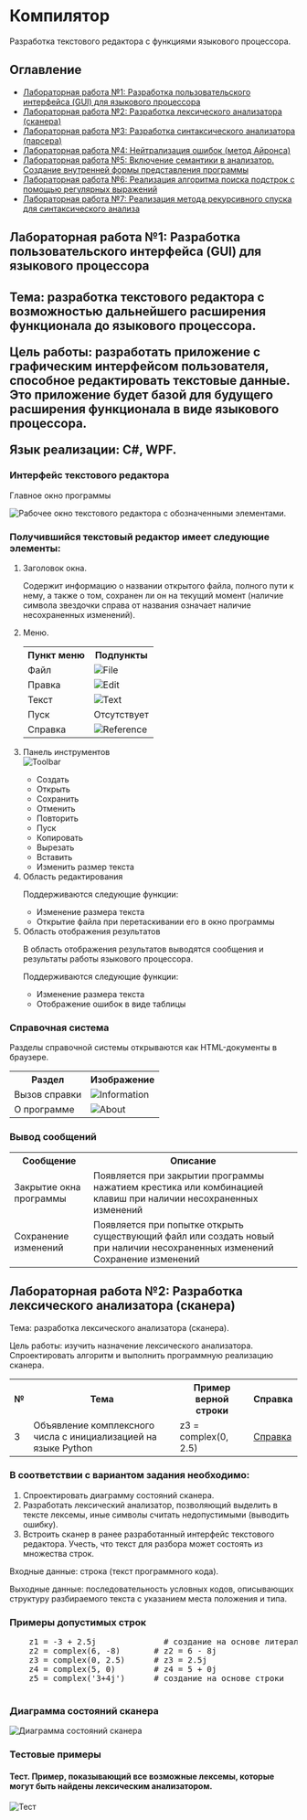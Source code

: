 <!DOCTYPE html>
<html>
<body>
  <h1>Компилятор</h1>
  <p>Разработка текстового редактора с функциями языкового процессора.</p>

  <h2>Оглавление</h2>
  <ul>
    <li><a href="#lab1">Лабораторная работа №1: Разработка пользовательского интерфейса (GUI) для языкового процессора</a></li>
    <li><a href="#lab2">Лабораторная работа №2: Разработка лексического анализатора (сканера)</a></li>
    <li><a href="#lab3">Лабораторная работа №3: Разработка синтаксического анализатора (парсера)</a></li>
    <li><a href="#lab4">Лабораторная работа №4: Нейтрализация ошибок (метод Айронса)</a></li>
    <li><a href="#lab5">Лабораторная работа №5: Включение семантики в анализатор. Создание внутренней формы представления программы</a></li>
    <li><a href="#lab6">Лабораторная работа №6: Реализация алгоритма поиска подстрок с помощью регулярных выражений</a></li>
    <li><a href="#lab7">Лабораторная работа №7: Реализация метода рекурсивного спуска для синтаксического анализа</a></li>
  </ul>

  <h2 id="lab1">Лабораторная работа №1: Разработка пользовательского интерфейса (GUI) для языкового процессора<h2>
  <p>Тема: разработка текстового редактора с возможностью дальнейшего расширения функционала до языкового процессора.</p>

  <p>Цель работы: разработать приложение с графическим интерфейсом пользователя, способное редактировать текстовые данные. Это приложение будет базой для будущего расширения функционала в виде языкового процессора.</p>

  <p>Язык реализации: C#, WPF.</p>

  <h3>Интерфейс текстового редактора</h3>
  <p>Главное окно программы</p>
  <img src="bin/Debug/net7.0-windows/Readme/Example.jpg" alt="Рабочее окно текстового редактора с обозначенными элементами.">
  
  <h3>Получившийся текстовый редактор имеет следующие элементы:</h3>
  <ol>
    <li value="1">Заголовок окна.</li>  
    <p>Содержит информацию о названии открытого файла, полного пути к нему, а также о том, сохранен ли он на текущий момент (наличие символа звездочки справа от названия означает наличие несохраненных изменений).</p>
    <li value="2">Меню.</li>  
    <table>
      <tr>
        <th>Пункт меню</th>
        <th>Подпункты</th>
      </tr>
      <tr>
        <td>Файл</td>
        <td><img src="bin/Debug/net7.0-windows/Readme/File.png" alt="File"></td>
      </tr>
      <tr>
        <td>Правка</td>
        <td><img src="bin/Debug/net7.0-windows/Readme/Edit.png" alt="Edit"></td>
      </tr>
      <tr>
        <td>Текст</td>
        <td><img src="bin/Debug/net7.0-windows/Readme/Text.png" alt="Text"></td>
      </tr>
      <tr>
        <td>Пуск</td>
        <td>Отсутствует</td>
      </tr>
      <tr>
        <td>Справка</td>
        <td><img src="bin/Debug/net7.0-windows/Readme/Reference.png" alt="Reference"></td>
      </tr>
    </table>
    <li value="3">Панель инструментов</li>
	<img src="bin/Debug/net7.0-windows/Readme/Toolbar.png" alt="Toolbar">
      <ul>
        <li>Создать</li>
        <li>Открыть</li>
        <li>Сохранить</li>
        <li>Отменить</li>
        <li>Повторить</li>
        <li>Пуск</li>
        <li>Копировать</li>
        <li>Вырезать</li>
        <li>Вставить</li>
        <li>Изменить размер текста</li>
      </ul>
    <li value="4">Область редактирования</li>
    <p>Поддерживаются следующие функции:</p>
      <ul>
        <li>Изменение размера текста</li>
        <li>Открытие файла при перетаскивании его в окно программы</li>
      </ul>
    <li value="5">Область отображения результатов</li>
    <p>В область отображения результатов выводятся сообщения и результаты работы языкового процессора.</p>
    <p>Поддерживаются следующие функции:</p>
      <ul>
        <li>Изменение размера текста</li>
        <li>Отображение ошибок в виде таблицы</li>
      </ul>
  </ol>
    <h3>Справочная система</h3>
    <p>Разделы справочной системы открываются как HTML-документы в браузере.</p>
    <table>
      <tr>
        <th>Раздел</th>
        <th>Изображение</th>
      </tr>
      <tr>
        <td>Вызов справки</td>
        <td><img src="bin/Debug/net7.0-windows/Readme/Information.png" alt="Information"></td>
      </tr>
      <tr>
        <td>О программе</td>
        <td><img src="bin/Debug/net7.0-windows/Readme/About.png" alt="About"></td>
      </tr>
    </table>
    <h3>Вывод сообщений</h3>
    <table>
      <tr>
        <th>Сообщение</th>
        <th>Описание</th>
      </tr>
      <tr>
        <td>Закрытие окна программы</td>
        <td>Появляется при закрытии программы нажатием крестика или комбинацией клавиш при наличии несохраненных изменений</td>
      </tr>
      <tr>
        <td>Сохранение изменений</td>
        <td>Появляется при попытке открыть существующий файл или создать новый при наличии несохраненных изменений	Сохранение изменений</td>
      </tr>
    </table>
   
  <h2 id="lab2">Лабораторная работа №2: Разработка лексического анализатора (сканера)</h2>
  <p>Тема: разработка лексического анализатора (сканера).</p>

  <p>Цель работы: изучить назначение лексического анализатора. Спроектировать алгоритм и выполнить программную реализацию сканера.</p>
  
  <table>
    <tr>
      <th>№</th>
      <th>Тема</th>
      <th>Пример верной строки</th>
      <th>Справка</th>
    </tr>
    <tr>
      <td>3</td>
      <td>Объявление комплексного числа с инициализацией на языке Python</td>
      <td>z3 = complex(0, 2.5)</td>
      <td><a href="https://stepik.org/lesson/360942/step/11">Справка</a></td>
    </tr>
  </table>

  <h3>В соответствии с вариантом задания необходимо:</h3>
  <ol>
    <li>Спроектировать диаграмму состояний сканера.</li>
    <li>Разработать лексический анализатор, позволяющий выделить в тексте лексемы, иные символы считать недопустимыми (выводить ошибку).</li>
    <li>Встроить сканер в ранее разработанный интерфейс текстового редактора. Учесть, что текст для разбора может состоять из множества строк.</li>
  </ol>

  <p>Входные данные: строка (текст программного кода).</p>

  <p>Выходные данные: последовательность условных кодов, описывающих структуру разбираемого текста с указанием места положения и типа.</p>

  <h3>Примеры допустимых строк</h3>
  <pre>
    z1 = -3 + 2.5j              # создание на основе литерала
    z2 = complex(6, -8)       # z2 = 6 - 8j
    z3 = complex(0, 2.5)      # z3 = 2.5j
    z4 = complex(5, 0)        # z4 = 5 + 0j
    z5 = complex('3+4j')      # создание на основе строки
  </pre>

  <h3>Диаграмма состояний сканера</h3>
  <img src="bin/Debug/net7.0-windows/Readme/compile.png" alt="Диаграмма состояний сканера">

  <h3>Тестовые примеры</h3>
  <h4>Тест. Пример, показывающий все возможные лексемы, которые могут быть найдены лексическим анализатором.</h4>
  <img src="bin/Debug/net7.0-windows/Readme/Test.png" alt="Тест">

</body>
</html>
